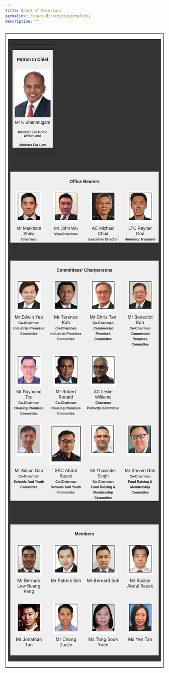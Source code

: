 ```yaml
---
title: Board of Directors
permalink: /board-directors/permalink/
description: ""
---
```

<table cellpadding="0" cellspacing="0" border="1" style="width: 100%;">
<tbody>
<tr>
<td>
<table bgcolor="#333333" cellpadding="0" cellspacing="5" border="0" style="width: 100%;" class="borders">
<tbody>
<tr>
<td>
<table align="center" cellpadding="0" cellspacing="0" border="0" style="width: 30%;">
<tbody>
<tr>
<td valign="top" align="center">
<center></center><center></center><center></center><table bgcolor="#efefef" cellpadding="0" cellspacing="5" border="0" style="width: 100%;" class="borders">
<tbody>
<tr>
<td bgcolor="#efefef" align="center" colspan="4" style="width: 100%;" class="pageSubSubTitle">
<center><h4><span align="center" style="font-family: verdana, geneva, sans-serif;">Patron In Chief</span></h4></center>
</td>
</tr>
<tr>
<td valign="top" align="center"><img src="/images/mr%20k%20shanmugam%205.png"></td>
</tr>
<tr>
<td valign="top" align="center" class="leftMenu"><span style="font-family: verdana, geneva, sans-serif;" class="contentFontBoldLighter"><center>Mr K Shanmugam</center></span><br><span align="center" style="font-size: 8pt; font-family: verdana, geneva, sans-serif;"><strong><center>Minister For Home Affairs and</center></strong></span><br><span style="font-size: 8pt; font-family: verdana, geneva, sans-serif;"><strong><center>Minister For Law</center></strong></span></td>
</tr>
</tbody>
</table>
</td>
</tr>
</tbody>
</table>
</td>
</tr>
<tr>
<td><span style="font-family: verdana, geneva, sans-serif;">&nbsp;</span></td>
</tr>
<tr>
<td>
<table bgcolor="#efefef" cellpadding="0" cellspacing="5" border="0" style="width: 100%;" class="borders">
<tbody>
<tr>
<td bgcolor="#efefef" align="center" colspan="4" style="width: 100%;" class="pageSubSubTitle">
<center><h4><span style="font-family: verdana, geneva, sans-serif;">Office Bearers</span></h4></center>
</td>
</tr>
<tr>
<td valign="top" align="center" style="width: 25%;"><img alt="" src="/images/mr%20markham%20shaw.png"></td>
<td valign="top" align="center" style="width: 25%;"><img alt="" src="/images/mr%20john%20wu.png"></td>
<td valign="top" align="center" style="width: 25%;"><img alt="" src="/images/ac%20michael%20chua.png"></td>
<td valign="top" align="center" style="width: 25%;"><img width="80" src="/images/ltc%20rayner%20oon.png"></td>
</tr>
<tr>
<td valign="top" align="center" style="width: 25%;" class="leftMenu"><span style="font-family: verdana, geneva, sans-serif;" class="contentFontBoldLighter">Mr Markham Shaw</span><br><span style="font-size: 8pt; font-family: verdana, geneva, sans-serif;"><strong>Chairman</strong></span></td>
<td valign="top" align="center" style="width: 25%;" class="leftMenu"><span style="font-family: verdana, geneva, sans-serif;">Mr John Wu</span><br><span style="font-size: 8pt; font-family: verdana, geneva, sans-serif;"><strong>Vice-Chairman</strong></span></td>
<td valign="top" align="center" style="width: 25%;" class="leftMenu"><span style="font-family: verdana, geneva, sans-serif;" class="contentFontBoldLighter">AC Michael Chua</span><br><span style="font-size: 8pt; font-family: verdana, geneva, sans-serif;"><strong>Executive Director</strong></span></td>
<td valign="top" align="center" style="width: 25%;" class="leftMenu"><span style="font-family: verdana, geneva, sans-serif;" class="contentFontBoldLighter">LTC&nbsp;Rayner Oon</span><br><span style="font-size: 8pt; font-family: verdana, geneva, sans-serif;"><strong>Honorary Treasurer</strong></span></td>
</tr>
</tbody>
</table>
</td>
</tr>
<tr>
<td><span style="font-family: verdana, geneva, sans-serif;">&nbsp;</span></td>
</tr>
<tr>
<td>
<table bgcolor="#efefef" cellpadding="0" cellspacing="5" border="0" style="width: 100%;" class="borders">
<tbody>
<tr>
<td bgcolor="#efefef" align="center" colspan="4">
<center><h4><span style="font-family: verdana, geneva, sans-serif;">Committees' Chairpersons</span></h4></center>
</td>
</tr>
<tr>
<td valign="top" align="center" style="width: 25%;"><img alt="" src="/images/mr%20edwin%20yap.png"></td>
<td valign="top" align="center" style="width: 25%;"><img alt="" src="/images/mr%20terence%20koh.png"></td>
<td valign="top" align="center" style="width: 25%;"><img alt="" src="/images/mr%20chris%20tan.png"></td>
<td valign="top" align="center" style="width: 25%;"><img alt="" src="/images/mr%20benedict%20koh.png"></td>
</tr>
<tr>
<td valign="top" align="center" style="width: 25%;" class="leftMenu">Mr Edwin Yap<br><span style="font-size: 8pt; font-family: verdana, geneva, sans-serif;"><strong>Co-Chairman</strong></span><br><span style="font-size: 8pt; font-family: verdana, geneva, sans-serif;"><strong>Industrial Premises Committee</strong></span></td>
<td valign="top" align="center" style="width: 25%;" class="leftMenu">Mr Terence Koh<br><span style="font-size: 8pt; font-family: verdana, geneva, sans-serif;"><strong>Co-Chairman</strong></span><br><span style="font-size: 8pt; font-family: verdana, geneva, sans-serif;"><strong>Industrial Premises Committee</strong></span></td>
<td valign="top" align="center" style="width: 25%;" class="leftMenu">Mr Chris Tan<br><span style="font-size: 8pt; font-family: verdana, geneva, sans-serif;"><strong>Co-Chairman</strong></span><br><span style="font-size: 8pt; font-family: verdana, geneva, sans-serif;"><strong>Commercial Premises Committee</strong></span></td>
<td valign="top" align="center" style="width: 25%;" class="leftMenu">Mr Benedict Koh<br><span style="font-size: 8pt; font-family: verdana, geneva, sans-serif;"><strong>Co-Chairman</strong></span><br><span style="font-size: 8pt; font-family: verdana, geneva, sans-serif;"><strong>Commercial Premises Committee</strong></span></td>
</tr>
<tr>
<td valign="top" align="center" style="width: 25%;" class="leftMenu"><span style="font-family: verdana, geneva, sans-serif;">&nbsp;</span></td>
<td valign="top" align="center" style="width: 25%;" class="leftMenu"><span style="font-family: verdana, geneva, sans-serif;">&nbsp;</span></td>
<td valign="top" align="center" style="width: 25%;" class="leftMenu"><span style="font-family: verdana, geneva, sans-serif;">&nbsp;</span></td>
<td valign="top" align="center" style="width: 25%;" class="leftMenu"><span style="font-family: verdana, geneva, sans-serif;">&nbsp;</span></td>
</tr>
<tr>
<td valign="top" align="center" style="width: 25%;"><img alt="" src="/images/mr%20raymond%20teo.png"></td>
<td valign="top" align="center" style="width: 25%;"><img alt="" src="/images/mr%20robert%20ronald.png"></td>
<td valign="top" align="center" style="width: 25%;"><img alt="" src="/images/ac%20leslie%20williams.png"></td>
<td valign="top" align="center" style="width: 25%;">&nbsp;</td>
</tr>
<tr>
<td valign="top" align="center" style="width: 25%;" class="leftMenu"><span style="font-family: verdana, geneva, sans-serif;" class="contentFontBoldLighter">Mr Raymond Teo</span><br><span style="font-size: 8pt; font-family: verdana, geneva, sans-serif;"><strong>Co-Chairman</strong></span><br><span style="font-size: 8pt; font-family: verdana, geneva, sans-serif;"><strong>Housing Premises Committee</strong></span></td>
<td valign="top" align="center" style="width: 25%;" class="leftMenu">Mr Robert Ronald<br><span style="font-size: 8pt; font-family: verdana, geneva, sans-serif;"><strong>Co-Chairman</strong></span><br><span style="font-size: 8pt; font-family: verdana, geneva, sans-serif;"><strong>Housing Premises Committee</strong></span></td>
<td valign="top" align="center" style="width: 25%;" class="leftMenu"><span style="font-family: verdana, geneva, sans-serif;" class="contentFontBoldLighter">AC Leslie Williams</span><br><span style="font-size: 8pt; font-family: verdana, geneva, sans-serif;"><strong>Chairman</strong></span><br><span style="font-size: 8pt; font-family: verdana, geneva, sans-serif;"><strong>Publicity Committee</strong></span></td>
<td valign="top" align="center" style="width: 25%;" class="leftMenu"><span style="white-space: pre; font-family: verdana, geneva, sans-serif;"><br><br></span></td>
</tr>
<tr>
<td valign="top" align="center" style="width: 25%;" class="leftMenu"><span style="font-family: verdana, geneva, sans-serif;">&nbsp;</span></td>
<td valign="top" align="center" style="width: 25%;" class="leftMenu"><span style="font-family: verdana, geneva, sans-serif;">&nbsp;</span></td>
<td valign="top" align="center" style="width: 25%;" class="leftMenu"><span style="font-family: verdana, geneva, sans-serif;">&nbsp;</span></td>
<td valign="top" align="center" style="width: 25%;" class="leftMenu"><span style="font-family: verdana, geneva, sans-serif;">&nbsp;</span></td>
</tr>
<tr>
<td valign="top" align="center" style="width: 25%;"><img alt="" src="/images/mr%20simon%20gan.png"></td>
<td valign="top" align="center" style="width: 25%;"><img alt="" src="/images/sac%20abdul%20razak.png"></td>
<td valign="top" align="center" style="width: 25%;"><img alt="" src="/images/mr%20thuvinder%20singh.png">&nbsp;</td>
<td valign="top" align="center" style="width: 25%;"><img alt="" src="/images/mr%20steven%20goh.png">&nbsp;</td>
</tr>
<tr>
<td valign="top" align="center" style="width: 25%;" class="leftMenu"><span style="font-family: verdana, geneva, sans-serif;">Mr Simon Gan</span><br><span style="font-size: 8pt; font-family: verdana, geneva, sans-serif;"><strong>Co-Chairman</strong></span><br><span style="font-size: 8pt; font-family: verdana, geneva, sans-serif;"><strong>Schools And Youth Committee</strong></span></td>
<td valign="top" align="center" style="width: 25%;" class="leftMenu">SAC Abdul Razak<br><span style="font-size: 8pt; font-family: verdana, geneva, sans-serif;"><strong>Co-Chairman</strong></span><br><span style="font-size: 8pt; font-family: verdana, geneva, sans-serif;"><strong>Schools And Youth Committee</strong></span></td>
<td valign="top" align="center" style="width: 25%;" class="leftMenu"><span style="font-family: verdana, geneva, sans-serif;" class="contentFontBoldLighter">Mr Thuvinder Singh</span><br><span style="font-size: 8pt; font-family: verdana, geneva, sans-serif;"><strong>Co-Chairman</strong></span><br><span style="font-size: 8pt; font-family: verdana, geneva, sans-serif;"><strong>Fund Raising &amp; Membership Committee</strong></span></td>
<td valign="top" align="center" style="width: 25%;" class="leftMenu">Mr Steven Goh<br><span style="font-size: 8pt; font-family: verdana, geneva, sans-serif;"><strong>Co-Chairman</strong></span><br><span style="font-size: 8pt; font-family: verdana, geneva, sans-serif;"><strong>Fund Raising &amp; Membership Committee</strong></span></td>
</tr>
</tbody>
</table>
</td>
</tr>
<tr>
<td><span style="font-family: verdana, geneva, sans-serif;">&nbsp;</span></td>
</tr>
<tr>
<td><br>
<table bgcolor="#efefef" cellpadding="0" cellspacing="5" border="0" style="width: 100%;" class="borders">
<tbody>
<tr>
<td bgcolor="#efefef" align="center" colspan="4">
<center><h4><span style="font-family: verdana, geneva, sans-serif;">Members</span></h4></center>
</td>
</tr>
<tr>
<td valign="top" align="center" style="width: 25%;"><img src="/images/mr%20bernard%20lew.png"></td>
<td valign="top" align="center" style="width: 25%;"><img alt="" src="/images/mr%20patrick%20sim.png"></td>
<td valign="top" align="center" style="width: 25%;"><img src="/images/mr%20bernard%20soh.png"></td>
<td valign="top" align="center" style="width: 25%;"><img src="/images/mr%20raizan%20abdul%20razak.png"></td>
</tr>
<tr>
<td valign="top" align="center" style="width: 25%;" class="leftMenu">Mr&nbsp;Bernard Lew Buang Keng</td>
<td valign="top" align="center" style="width: 25%;" class="leftMenu">Mr&nbsp;Patrick Sim</td>
<td valign="top" align="center" style="width: 25%;" class="leftMenu">Mr Bernard Soh</td>
<td valign="top" align="center" style="width: 25%;" class="leftMenu">Mr Raizan Abdul Razak</td>
</tr>
<tr>
<td valign="top" align="center" style="width: 25%;" class="leftMenu"><span style="font-family: verdana, geneva, sans-serif;">&nbsp;</span></td>
<td valign="top" align="center" style="width: 25%;" class="leftMenu"><span style="font-family: verdana, geneva, sans-serif;">&nbsp;</span></td>
<td valign="top" align="center" style="width: 25%;" class="leftMenu"><span style="font-family: verdana, geneva, sans-serif;">&nbsp;</span></td>
<td valign="top" align="center" style="width: 25%;" class="leftMenu"><span style="font-family: verdana, geneva, sans-serif;">&nbsp;</span></td>
</tr>
<tr>
<td valign="top" align="center" style="width: 25%;"><img src="/images/mr%20jonathan%20tan.png"></td>
<td valign="top" align="center" style="width: 25%;"><img src="/images/mr%20chong%20zunjie.png"></td>
<td valign="top" align="center" style="width: 25%;"><img src="/images/ms%20tong%20sook%20yuen.png"></td>
<td valign="top" align="center" style="width: 25%;"><img src="/images/ms%20yen%20tan.png"></td>
</tr>
<tr>
<td valign="top" align="center" style="width: 25%;" class="leftMenu">Mr Jonathan Tan</td>
<td valign="top" align="center" style="width: 25%;" class="leftMenu">Mr Chong Zunjie</td>
<td valign="top" align="center" style="width: 25%;" class="leftMenu">Ms Tong Sook Yuen</td>
<td valign="top" align="center" style="width: 25%;" class="leftMenu">Ms Yen Tan</td>
</tr>
<tr>
<td valign="top" align="center" style="width: 25%;" class="leftMenu"><span style="font-family: verdana, geneva, sans-serif;">&nbsp;</span></td>
<td valign="top" align="center" style="width: 25%;" class="leftMenu"><span style="font-family: verdana, geneva, sans-serif;">&nbsp;</span></td>
<td valign="top" align="center" style="width: 25%;" class="leftMenu"><span style="font-family: verdana, geneva, sans-serif;">&nbsp;</span></td>
<td valign="top" align="center" style="width: 25%;" class="leftMenu"><span style="font-family: verdana, geneva, sans-serif;">&nbsp;</span></td>
</tr>
</tbody>
</table>
</td>
</tr>
</tbody>
</table>
</td>
</tr>
</tbody>
</table>